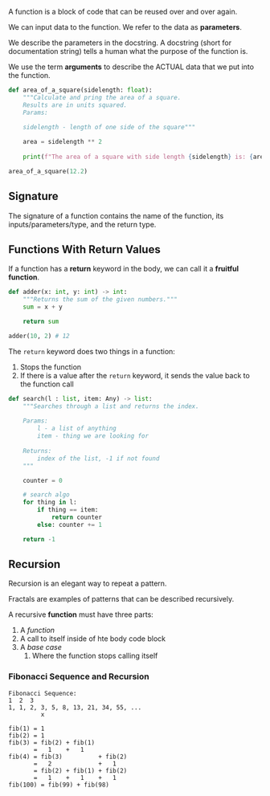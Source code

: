 A function is a block of code that can be reused over and over again.

We can input data to the function. We refer to the data as **parameters**.

We describe the parameters in the docstring. A docstring (short for documentation string) tells a human what the purpose of the function is.

We use the term **arguments** to describe the ACTUAL data that we put into the function.

```python
def area_of_a_square(sidelength: float):
	"""Calculate and pring the area of a square.
	Results are in units squared.
	Params:
	
	sidelength - length of one side of the square"""

	area = sidelength ** 2
	
	print(f"The area of a square with side length {sidelength} is: {area} square units.")

area_of_a_square(12.2)
```

## Signature

The signature of a function contains the name of the function, its inputs/parameters/type, and the return type.


## Functions With Return Values

If a function has a **return** keyword in the body, we can call it a **fruitful function**.
```python
def adder(x: int, y: int) -> int:
	"""Returns the sum of the given numbers."""
	sum = x + y

	return sum

adder(10, 2) # 12
```
The `return` keyword does two things in a function:
1. Stops the function
2. If there is a value after the `return` keyword, it sends the value back to the function call
```python
def search(l : list, item: Any) -> list:
	"""Searches through a list and returns the index.
	
	Params:
		l - a list of anything
		item - thing we are looking for
		
	Returns:
		index of the list, -1 if not found
	"""

	counter = 0

	# search algo
	for thing in l:
		if thing == item:
			return counter
		else: counter += 1

	return -1
```


## Recursion

Recursion is an elegant way to repeat a pattern.

Fractals are examples of patterns that can be described recursively.

A recursive **function** must have three parts:
1. A *function*
2. A call to itself inside of hte body code block
3. A _base case_
	1. Where the function stops calling itself

### Fibonacci Sequence and Recursion
```
Fibonacci Sequence:
1  2  3
1, 1, 2, 3, 5, 8, 13, 21, 34, 55, ...
		 x

fib(1) = 1
fib(2) = 1
fib(3) = fib(2) + fib(1)
	   =   1    +   1
fib(4) = fib(3)          + fib(2)
	   =   2             +   1
	   = fib(2) + fib(1) + fib(2)
	   =   1    +   1    +   1
fib(100) = fib(99) + fib(98)
```
